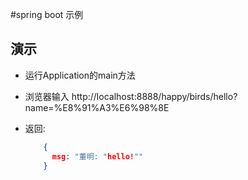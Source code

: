 #spring boot 示例

## 演示
- 运行Application的main方法
- 浏览器输入 http://localhost:8888/happy/birds/hello?name=%E8%91%A3%E6%98%8E
- 返回: 

    ```json
        {
          msg: "董明: "hello!""
        }
    ```      